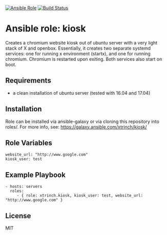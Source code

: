 [![Ansible Role](https://img.shields.io/ansible/role/18529.svg)](https://galaxy.ansible.com/xtrinch/kiosk/)
[![Build Status](https://travis-ci.org/xtrinch/ansible-role-kiosk.svg?branch=master)](https://travis-ci.org/xtrinch/ansible-role-kiosk)

Ansible role: kiosk 
=========

Creates a chromium website kiosk out of ubuntu server with a very light stack of X and openbox. Essentially, it creates two separate systemd services: one for running x environment (startx), and one for running chromium. Chromium is restarted upon exiting. Both services also start on boot.

Requirements
------------

- a clean installation of ubuntu server (tested with 16.04 and 17.04)

Installation
------------

Role can be installed via ansible-galaxy or via cloning this repository into roles/.
For more info, see: https://galaxy.ansible.com/xtrinch/kiosk/

Role Variables
--------------

    website_url: "http://www.google.com"
    kiosk_user: test

Example Playbook
----------------

    - hosts: servers
      roles:
         - { role: xtrinch.kiosk, kiosk_user: test, website_url: "http://www.google.com" }

License
-------

MIT
